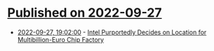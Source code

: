 # [Published on 2022-09-27](index.md)

* [2022-09-27, 19:02:00](https://soylentnews.org/article.pl?sid=22/09/27/0811223&from=rss) - [Intel Purportedly Decides on Location for Multibillion-Euro Chip Factory](https://soylentnews.org/article.pl?sid=22/09/27/0811223&from=rss)

